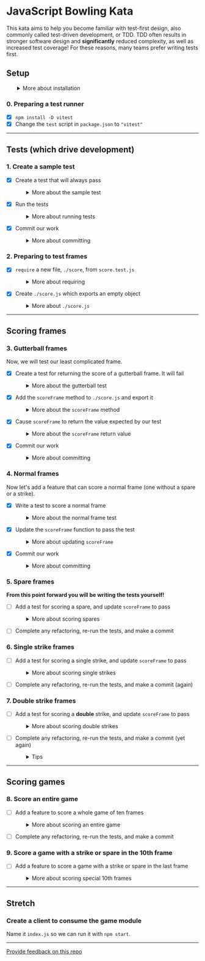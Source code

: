 # JavaScript Bowling Kata

This kata aims to help you become familiar with test-first design, also commonly called test-driven development, or TDD. TDD often results in stronger software design and **significantly** reduced complexity, as well as increased test coverage! For these reasons, many teams prefer writing tests first.

## Setup

<details style="padding-left: 2em">
  <summary>More about installation</summary>
  
  1. Clone this repository
  1. `npm install`
</details>

### 0. Preparing a test runner

- [X] `npm install -D vitest`
- [X] Change the `test` script in `package.json` to `"vitest"`

-----
## Tests (which drive development)

### 1. Create a sample test

- [X] Create a test that will always pass
  <details style="padding-left: 2em">
    <summary>More about the sample test</summary>

    This help us check that our setup is working. Create `score.test.js` with these contents.

    ```js
    import { test, expect } from 'vitest'

    test('test setup working', () => {
      expect(true).toBeTruthy()
    })
    ```
  </details>

- [X] Run the tests
  <details style="padding-left: 2em">
    <summary>More about running tests</summary>

    Run tests on the command line with `npm test` and celebrate if we're getting a passing test. Next, we will commit the working test.
  </details>

- [X] Commit our work
  <details style="padding-left: 2em">
    <summary>More about committing</summary>
    
    ```shell
    git add -A
    git commit -m "Test setup working"
    ```
  </details>

### 2. Preparing to test frames

- [X] `require` a new file, `./score`, from `score.test.js`
  <details style="padding-left: 2em">
    <summary>More about requiring</summary>

    At the top of `score.test.js`, add a reference to the code we intend to test.

    ```js
    import * as score from './score' // this is the line to add
    ```
    You might notice we are returning to the ES6 Modules you learned during Foundations. Using CommonJS, this could also be written as the following:

    ```js
    const score = require './score'
    ````
    
    Now you'll notice we are getting an error because it can't find the `score` reference (because it doesn't exist yet).
  </details>

- [X] Create `./score.js` which exports an empty object
  <details style="padding-left: 2em">
    <summary>More about <code>./score.js</code></summary>

    Create a new file `./score.js` file with the least amount of code.
    
    ```js
    export {} // this is the line to add
    ```
    Using CommonJS would look like this:
    ```js
    module.exports = score
    ```
    After saving these changes, the single test should once again run and pass.
  </details>

---
## Scoring frames

### 3. Gutterball frames

Now, we will test our least complicated frame.

- [X] Create a test for returning the score of a gutterball frame. It will fail
  <details style="padding-left: 2em">
    <summary>More about the gutterball test</summary>

    ```js
    test('scores a gutterball frame', () => {
      const frame = [0, 0]
      const expected = 0
      const actual = score.scoreFrame(frame)

      expect(actual).toBe(expected)
    })
    ```

    Now our test is failing because it can't find the `scoreFrame` method. So let's add it.
  </details>

- [X] Add the `scoreFrame` method to `./score.js` and export it
  <details style="padding-left: 2em">
    <summary>More about the <code>scoreFrame</code> method</summary>

    To `./score.js`, modify the exports and add the `scoreFrame` method
    ```js
    export {
      scoreFrame
    }

    function scoreFrame (frame) {
    }
    ```

    Now our test is failing because it returned the wrong value (`undefined`) instead of what it was expecting (`0`). So let's return what it wants.
  </details>

- [X] Cause `scoreFrame` to return the value expected by our test
  <details style="padding-left: 2em">
    <summary>More about the <code>scoreFrame</code> return value</summary>

    The quickest way to get our tests passing again is for `scoreFrame` to return `0`.
    ```js
    function scoreFrame (frame) {
      return 0
    }
    ```

    Sweet! Our tests are passing again. Let's commit it.
  </details>

- [X] Commit our work
  <details style="padding-left: 2em">
    <summary>More about committing</summary>

    ```shell
    git add -A
    git commit -m "Scoring gutterball frames"
    ```
  </details>

### 4. Normal frames

Now let's add a feature that can score a normal frame (one without a spare or a strike).

- [X] Write a test to score a normal frame
  <details style="padding-left: 2em">
    <summary>More about the normal frame test</summary>

    Our test might look like this:
    ```js
    test('scores a normal frame', () => {
      const frame = [2, 3]
      const expected = 5
      const actual = score.scoreFrame(frame)
      expect(actual).toBe(expected)
    })
    ```

    This new test is failing because we were expecting a `5` and `0` was returned. Apparently our `scoreFrame` method needs to do something more than `return 0`.
  </details>

- [X] Update the `scoreFrame` function to pass the test
  <details style="padding-left: 2em">
    <summary>More about updating <code>scoreFrame</code></summary>

    Instead of returning zero, the `scoreFrame` function should accept a frame and use its two values to return the score. Complete the `scoreFrame` function to pass the test.
    ```js
    function scoreFrame (frame) {
      //?
    }
    ```
    But remember, the cycle is RED -> GREEN -> REFACTOR. Is there anything about our code that we could improve to make it more readable or DRY?
  </details>

- [X] Commit our work
  <details style="padding-left: 2em">
    <summary>More about committing</summary>

    ```shell
    git add -A
    git commit -m "Scoring normal frames"
    ```
  </details>

### 5. Spare frames

**From this point forward you will be writing the tests yourself!**

- [ ] Add a test for scoring a spare, and update `scoreFrame` to pass
  <details style="padding-left: 2em">
    <summary>More about scoring spares</summary>
    
    To do this, we're going to need the next frame as well. **You'll need to pass two arguments** when calling the `scoreFrame` function.

    ```js
    test('scores a spare frame', () => {
    })
    ```
  </details>

- [ ] Complete any refactoring, re-run the tests, and make a commit

### 6. Single strike frames

- [ ] Add a test for scoring a single strike, and update `scoreFrame` to pass
  <details style="padding-left: 2em">
    <summary>More about scoring single strikes</summary>
    Because a strike uses the next 2 rolls, if the first is another strike (called a double), we'll need yet another frame. Let's tackle the double scenario later. For now, let's handle the single-strike scenario.

    ```js
    test('scores a single strike frame', () => {
    })
    ```
  </details>

- [ ] Complete any refactoring, re-run the tests, and make a commit (again)

### 7. Double strike frames

- [ ] Add a test for scoring a **double** strike, and update `scoreFrame` to pass
  <details style="padding-left: 2em">
    <summary>More about scoring double strikes</summary>
    
    Now let's implement that other strike scenario where we have 2 strikes in a row and need a third frame. First, a new test.

    ```js
    test('scores a double strike frame', () => {
    })
    ```
  </details>

- [ ] Complete any refactoring, re-run the tests, and make a commit (yet again)
  <details style="padding-left: 2em">
    <summary>Tips</summary>

    Once again, look for opportunities to refactor. Do you have a `scoreStrikes` function? Maybe `isStrike` and `isSpare` functions would be useful too. Run the tests and make sure they still pass. Cool, then commit our changes.
  </details>

---
## Scoring games

### 8. Score an entire game

- [ ] Add a feature to score a whole game of ten frames
  <details style="padding-left: 2em">
    <summary>More about scoring an entire game</summary>
    Now that we can score many types of frames, let's add a feature to score a whole game of 10 frames. Because the 10th frame has special behaviour if there is a strike or a spare in it, we'll leave that scenario out of this test and test it separately later. But we can still add normal, spare, single strike and double strike frames.

    ```js
    test('scores a game', () => {
    })
    ```
  </details>

- [ ] Complete any refactoring, re-run the tests, and make a commit

### 9. Score a game with a strike or spare in the 10th frame

- [ ] Add a feature to score a game with a strike or spare in the last frame
  <details style="padding-left: 2em">
    <summary>More about scoring special 10th frames</summary>
    Now let's add a feature that calculates the 10th frame when it contains a strike or a spare. You guessed it, a test first.

    ```js
    test('scores a spare in the 10th frame', () => {
    })
    ```

    Maybe we could create an `isTenth` variable and pass it when calling `scoreFrame`?
  </details>

-----
## Stretch

### Create a client to consume the game module

Name it `index.js` so we can run it with `npm start`.

---
[Provide feedback on this repo](https://docs.google.com/forms/d/e/1FAIpQLSfw4FGdWkLwMLlUaNQ8FtP2CTJdGDUv6Xoxrh19zIrJSkvT4Q/viewform?usp=pp_url&entry.1958421517=tdd-bowling-kata)
